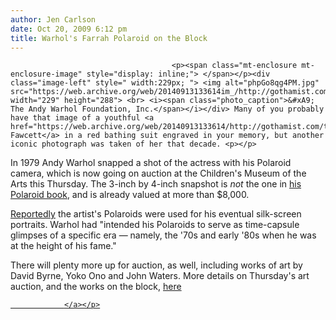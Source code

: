 ```yaml
---
author: Jen Carlson
date: Oct 20, 2009 6:12 pm
title: Warhol's Farrah Polaroid on the Block
---
```


	
										<p><span class="mt-enclosure mt-enclosure-image" style="display: inline;"> </span></p><div class="image-left" style=" width:229px; "> <img alt="phpGo8qg4PM.jpg" src="https://web.archive.org/web/20140913133614im_/http://gothamist.com/attachments/arts_jen/phpGo8qg4PM.jpg" width="229" height="288"> <br> <i><span class="photo_caption">&#xA9; The Andy Warhol Foundation, Inc.</span></i></div> Many of you probably have that image of a youthful <a href="https://web.archive.org/web/20140913133614/http://gothamist.com/tags/farrahfawcett">Farrah Fawcett</a> in a red bathing suit engraved in your memory, but another iconic photograph was taken of her that decade. <p></p>

<p>In 1979 Andy Warhol snapped a shot of the actress with his Polaroid camera, which is now going on auction at the Children&apos;s Museum of the Arts this Thursday. The 3-inch by 4-inch snapshot is <em>not</em> the one in <a href="https://web.archive.org/web/20140913133614/http://www.amazon.com/Andy-Warhol-Polaroids-Celebrities-Self-Portraits/dp/8391307522">his Polaroid book</a>, and is already valued at more than $8,000.</p>

<p><a href="https://web.archive.org/web/20140913133614/http://latimesblogs.latimes.com/culturemonster/2009/03/warhol-and-his.html">Reportedly</a> the artist&apos;s Polaroids were used for his eventual silk-screen portraits. Warhol had &quot;intended his Polaroids to serve as time-capsule glimpses of a specific era &#x2014; namely, the &apos;70s and early &apos;80s when he was at the height of his fame.&quot;</p>

<p>There will plenty more up for auction, as well, including works of art by David Byrne, Yoko Ono and John Waters. More details on Thursday&apos;s art auction, and the works on the block, <a href="https://web.archive.org/web/20140913133614/http://cmany.org/art-auction/">here					
										
									
				</a></p>
